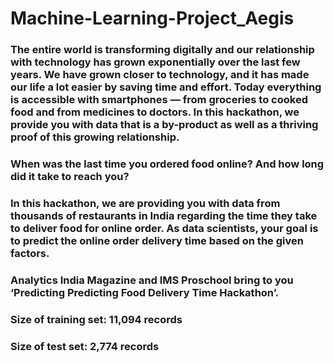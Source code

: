 # Machine-Learning-Project_Aegis
### The entire world is transforming digitally and our relationship with technology has grown exponentially over the last few years. We have grown closer to technology, and it has made our life a lot easier by saving time and effort. Today everything is accessible with smartphones — from groceries to cooked food and from medicines to doctors. In this hackathon, we provide you with data that is a by-product as well as a thriving proof of this growing relationship.
### When was the last time you ordered food online? And how long did it take to reach you?
### In this hackathon, we are providing you with data from thousands of restaurants in India regarding the time they take to deliver food for online order. As data scientists, your goal is to predict the online order delivery time based on the given factors.
### Analytics India Magazine and IMS Proschool bring to you ‘Predicting Predicting Food Delivery Time Hackathon’.
### Size of training set: 11,094 records
### Size of test set: 2,774 records
